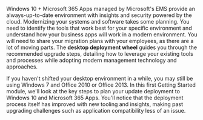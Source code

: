 Windows 10 + Microsoft 365 Apps managed by Microsoft's EMS provide an always-up-to-date environment with insights and security powered by the cloud. Modernizing your systems and software takes some planning. You need to identify the tools that work best for your specific environment and understand how your business apps will work in a modern environment. You will need to share your migration plans with your employees, as there are a lot of moving parts. The **desktop deployment wheel** guides you through the recommended upgrade steps, detailing how to leverage your existing tools and processes while adopting modern management technology and approaches.

If you haven't shifted your desktop environment in a while, you may still be using Windows 7 and Office 2010 or Office 2013. In this first Getting Started module, we'll look at the key steps to plan your update deployment to Windows 10 and Microsoft 365 Apps. You'll notice that the deployment process itself has improved with new tooling and insights, making past upgrading challenges such as application compatibility less of an issue.

